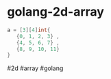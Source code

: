 # golang-2d-array


```go
a = [3][4]int{  
   {0, 1, 2, 3} ,   
   {4, 5, 6, 7} ,   
   {8, 9, 10, 11}   
}
```

#2d #array #golang
